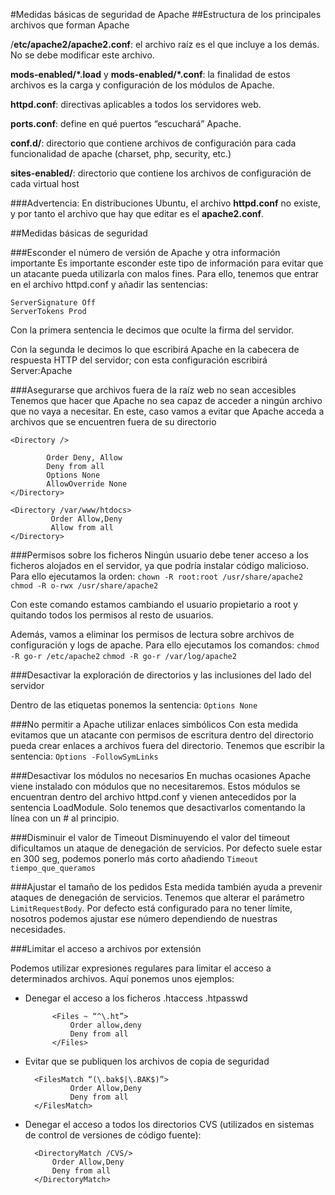 #Medidas básicas de seguridad de Apache
##Estructura de los principales archivos que forman Apache

/**etc/apache2/apache2.conf**: el archivo raíz es el que incluye a los demás. No se debe modificar este archivo.

**mods-enabled/*.load** y **mods-enabled/*.conf**: la finalidad de estos archivos es la carga y configuración de los módulos de Apache.

**httpd.conf**: directivas aplicables a todos los servidores web.

**ports.conf**: define en qué puertos “escuchará” Apache.

**conf.d/**: directorio que contiene archivos de configuración para cada funcionalidad de apache (charset, php, security, etc.)

**sites-enabled/**: directorio que contiene los archivos de configuración de cada virtual host

###Advertencia:
En distribuciones Ubuntu, el archivo **httpd.conf** no existe, y por tanto el archivo que hay que editar es el **apache2.conf**.

##Medidas básicas de seguridad

###Esconder el número de versión de Apache y otra información importante
Es importante esconder este tipo de información para evitar que un atacante pueda utilizarla con malos fines. Para ello, tenemos que entrar en el archivo httpd.conf y añadir las sentencias:
```
ServerSignature Off  	
ServerTokens Prod
```
Con la primera sentencia le decimos que oculte la firma del servidor.

Con la segunda le decimos lo que escribirá Apache en la cabecera de respuesta HTTP del servidor; con esta configuración escribirá Server:Apache

###Asegurarse que archivos fuera de la raíz web no sean accesibles
Tenemos que hacer que Apache no sea capaz de acceder a ningún archivo que no vaya a necesitar. En este, caso vamos a evitar que Apache acceda a archivos que se encuentren fuera de su directorio

```
<Directory />

        Order Deny, Allow
        Deny from all
        Options None
        AllowOverride None
</Directory>
```
        
```
<Directory /var/www/htdocs>
         Order Allow,Deny
         Allow from all
</Directory>
```
###Permisos sobre los ficheros
Ningún usuario debe tener acceso a los ficheros alojados en el servidor, ya que podría instalar código malicioso. Para ello ejecutamos la orden:
`chown -R root:root /usr/share/apache2`
`chmod -R o-rwx /usr/share/apache2`

Con este comando estamos cambiando el usuario propietario a root y quitando todos los permisos al resto de usuarios.

Además, vamos a eliminar los permisos de lectura sobre archivos de configuración y logs de apache. Para ello ejecutamos los comandos:
`chmod -R go-r /etc/apache2`
`chmod -R go-r /var/log/apache2`

###Desactivar la exploración de directorios y las inclusiones del lado del servidor

Dentro de las etiquetas <Directory /> </Directory> ponemos la sentencia:
`Options None`

###No permitir a Apache utilizar enlaces simbólicos
Con esta medida evitamos que un atacante con permisos de escritura dentro del directorio pueda crear enlaces a archivos fuera del directorio. Tenemos que escribir la sentencia:
`Options -FollowSymLinks`

###Desactivar los módulos no necesarios
En muchas ocasiones Apache viene instalado con módulos que no necesitaremos. Estos módulos se encuentran dentro del archivo httpd.conf y vienen antecedidos por la sentencia LoadModule. Solo tenemos que desactivarlos comentando la línea con un # al principio.

###Disminuir el valor de Timeout
Disminuyendo el valor del timeout dificultamos un ataque de denegación de servicios. Por defecto suele estar en 300 seg, podemos ponerlo más corto añadiendo
		`Timeout tiempo_que_queramos`

###Ajustar el tamaño de los pedidos
Esta medida también ayuda a prevenir ataques de denegación de servicios. Tenemos que alterar el parámetro `LimitRequestBody`. Por defecto está configurado para no tener límite, nosotros podemos ajustar ese número dependiendo de nuestras necesidades.

###Limitar el acceso a archivos por extensión

Podemos utilizar expresiones regulares para limitar el acceso a determinados archivos. Aquí ponemos unos ejemplos:
- Denegar el acceso a los ficheros .htaccess .htpasswd

            <Files ~ “^\.ht”>
                Order allow,deny
                Deny from all
            </Files>

- Evitar que se publiquen los archivos de copia de seguridad

        <FilesMatch “(\.bak$|\.BAK$)”>
                Order Allow,Deny
                Deny from all
        </FilesMatch>

- Denegar el acceso a todos los directorios CVS (utilizados en sistemas de control de versiones de código fuente):

        <DirectoryMatch /CVS/>
            Order Allow,Deny
            Deny from all
        </DirectoryMatch>
